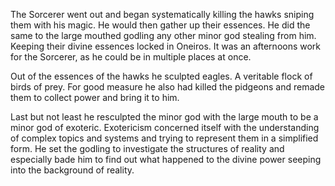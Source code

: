 The Sorcerer went out and began systematically killing the hawks sniping them with his magic. He would then gather up their essences. He did the same to the large mouthed godling any other minor god stealing from him. Keeping their divine essences locked in Oneiros. It was an afternoons work for the Sorcerer, as he could be in multiple places at once. 

Out of the essences of the hawks he sculpted eagles. A veritable flock of birds of prey. For good measure he also had killed the pidgeons and remade them to collect power and bring it to him.

Last but not least he resculpted the minor god with the large mouth to be a minor god of exoteric. Exotericism concerned itself with the understanding of complex topics and systems and trying to represent them in a simplified form. He set the godling to investigate the structures of reality and especially bade him to find out what happened to the divine power seeping into the background of reality.